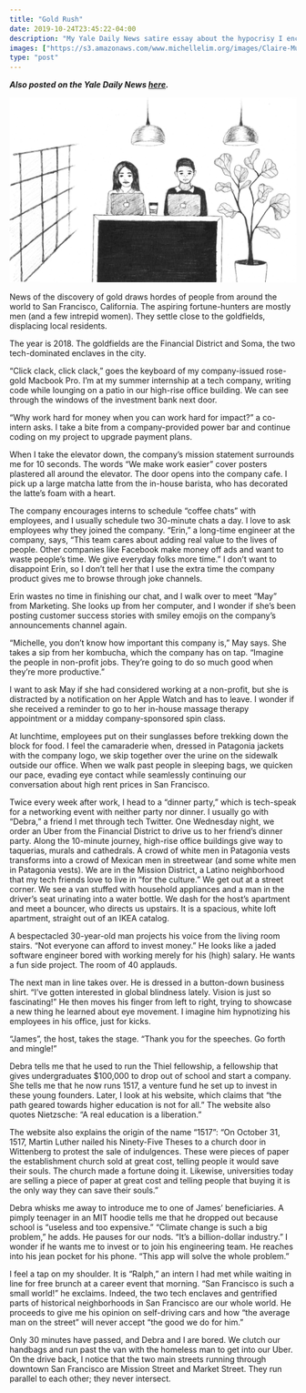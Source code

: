 ```yaml
---
title: "Gold Rush"
date: 2019-10-24T23:45:22-04:00
description: "My Yale Daily News satire essay about the hypocrisy I encountered in Silicon Valley."
images: ["https://s3.amazonaws.com/www.michellelim.org/images/Claire-Mutchnik_Gold-Rush_editor_online.png"]
type: "post"
---
```


**_Also posted on the Yale Daily News [here](https://yaledailynews.com/blog/2019/10/24/gold-rush/)._**

![Gold Rush Cover Photo by Claire Mutchnik](images/Claire-Mutchnik_Gold-Rush_editor_online.png "Drawing by Claire Mutchnik")

News of the discovery of gold draws hordes of people from around the world to San Francisco, California. The aspiring fortune-hunters are mostly men (and a few intrepid women). They settle close to the goldfields, displacing local residents.

The year is 2018. The goldfields are the Financial District and Soma, the two tech-dominated enclaves in the city.

“Click clack, click clack,” goes the keyboard of my company-issued rose-gold Macbook Pro. I’m at my summer internship at a tech company, writing code while lounging on a patio in our high-rise office building. We can see through the windows of the investment bank next door.

“Why work hard for money when you can work hard for impact?” a co-intern asks. I take a bite from a company-provided power bar and continue coding on my project to upgrade payment plans.

When I take the elevator down, the company’s mission statement surrounds me for 10 seconds. The words “We make work easier” cover posters plastered all around the elevator. The door opens into the company cafe. I pick up a large matcha latte from the in-house barista, who has decorated the latte’s foam with a heart.

The company encourages interns to schedule “coffee chats” with employees, and I usually schedule two 30-minute chats a day. I love to ask employees why they joined the company. “Erin,” a long-time engineer at the company, says, “This team cares about adding real value to the lives of people. Other companies like Facebook make money off ads and want to waste people’s time. We give everyday folks more time.” I don’t want to disappoint Erin, so I don’t tell her that I use the extra time the company product gives me to browse through joke channels.

Erin wastes no time in finishing our chat, and I walk over to meet “May” from Marketing. She looks up from her computer, and I wonder if she’s been posting customer success stories with smiley emojis on the company’s announcements channel again.

“Michelle, you don’t know how important this company is,” May says. She takes a sip from her kombucha, which the company has on tap. “Imagine the people in non-profit jobs. They’re going to do so much good when they’re more productive.”

I want to ask May if she had considered working at a non-profit, but she is distracted by a notification on her Apple Watch and has to leave. I wonder if she received a reminder to go to her in-house massage therapy appointment or a midday company-sponsored spin class.

At lunchtime, employees put on their sunglasses before trekking down the block for food. I feel the camaraderie when, dressed in Patagonia jackets with the company logo, we skip together over the urine on the sidewalk outside our office. When we walk past people in sleeping bags, we quicken our pace, evading eye contact while seamlessly continuing our conversation about high rent prices in San Francisco.

Twice every week after work, I head to a “dinner party,” which is tech-speak for a networking event with neither party nor dinner. I usually go with “Debra,” a friend I met through tech Twitter. One Wednesday night, we order an Uber from the Financial District to drive us to her friend’s dinner party. Along the 10-minute journey, high-rise office buildings give way to taquerias, murals and cathedrals. A crowd of white men in Patagonia vests transforms into a crowd of Mexican men in streetwear (and some white men in Patagonia vests). We are in the Mission District, a Latino neighborhood that my tech friends love to live in “for the culture.” We get out at a street corner. We see a van stuffed with household appliances and a man in the driver’s seat urinating into a water bottle. We dash for the host’s apartment and meet a bouncer, who directs us upstairs. It is a spacious, white loft apartment, straight out of an IKEA catalog.

A bespectacled 30-year-old man projects his voice from the living room stairs. “Not everyone can afford to invest money.” He looks like a jaded software engineer bored with working merely for his (high) salary. He wants a fun side project. The room of 40 applauds.

The next man in line takes over. He is dressed in a button-down business shirt. “I’ve gotten interested in global blindness lately. Vision is just so fascinating!” He then moves his finger from left to right, trying to showcase a new thing he learned about eye movement. I imagine him hypnotizing his employees in his office, just for kicks.

“James”, the host, takes the stage. “Thank you for the speeches. Go forth and mingle!”

Debra tells me that he used to run the Thiel fellowship, a fellowship that gives undergraduates \$100,000 to drop out of school and start a company. She tells me that he now runs 1517, a venture fund he set up to invest in these young founders. Later, I look at his website, which claims that “the path geared towards higher education is not for all.” The website also quotes Nietzsche: “A real education is a liberation.”

The website also explains the origin of the name “1517”: “On October 31, 1517, Martin Luther nailed his Ninety-Five Theses to a church door in Wittenberg to protest the sale of indulgences. These were pieces of paper the establishment church sold at great cost, telling people it would save their souls. The church made a fortune doing it. Likewise, universities today are selling a piece of paper at great cost and telling people that buying it is the only way they can save their souls.”

Debra whisks me away to introduce me to one of James’ beneficiaries. A pimply teenager in an MIT hoodie tells me that he dropped out because school is “useless and too expensive.” “Climate change is such a big problem,” he adds. He pauses for our nods. “It’s a billion-dollar industry.” I wonder if he wants me to invest or to join his engineering team. He reaches into his jean pocket for his phone. “This app will solve the whole problem.”

I feel a tap on my shoulder. It is “Ralph,” an intern I had met while waiting in line for free brunch at a career event that morning. “San Francisco is such a small world!” he exclaims. Indeed, the two tech enclaves and gentrified parts of historical neighborhoods in San Francisco are our whole world. He proceeds to give me his opinion on self-driving cars and how “the average man on the street” will never accept “the good we do for him.”

Only 30 minutes have passed, and Debra and I are bored. We clutch our handbags and run past the van with the homeless man to get into our Uber. On the drive back, I notice that the two main streets running through downtown San Francisco are Mission Street and Market Street. They run parallel to each other; they never intersect.
